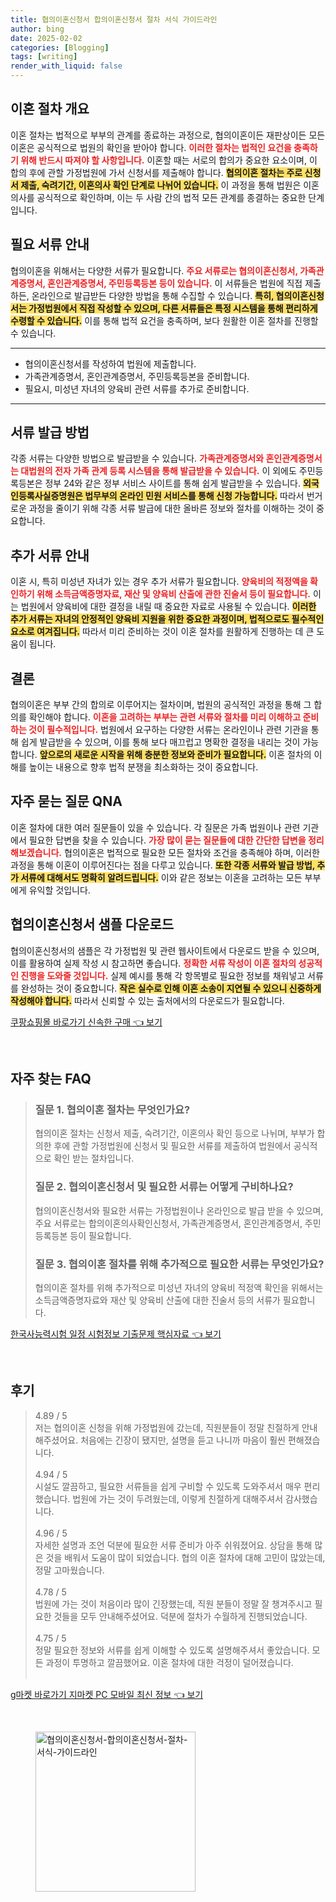 ```yaml
---
title: 협의이혼신청서 합의이혼신청서 절차 서식 가이드라인
author: bing
date: 2025-02-02
categories: [Blogging]
tags: [writing]
render_with_liquid: false
---
```



<h2 id='이혼 절차 개요'>이혼 절차 개요</h2>

<p>이혼 절차는 법적으로 부부의 관계를 종료하는 과정으로, 협의이혼이든 재판상이든 모든 이혼은 공식적으로 법원의 확인을 받아야 합니다. <b><span style="color: #ee2323;">이러한 절차는 법적인 요건을 충족하기 위해 반드시 따져야 할 사항입니다.</span></b> 이혼할 때는 서로의 합의가 중요한 요소이며, 이 합의 후에 관할 가정법원에 가서 신청서를 제출해야 합니다. <b><span style="background-color: #ffe066;">협의이혼 절차는 주로 신청서 제출, 숙려기간, 이혼의사 확인 단계로 나뉘어 있습니다.</span></b> 이 과정을 통해 법원은 이혼의사를 공식적으로 확인하며, 이는 두 사람 간의 법적 모든 관계를 종결하는 중요한 단계입니다.</p>

<h2 id='필요 서류 안내'>필요 서류 안내</h2>

<p>협의이혼을 위해서는 다양한 서류가 필요합니다. <b><span style="color: #ee2323;">주요 서류로는 협의이혼신청서, 가족관계증명서, 혼인관계증명서, 주민등록등본 등이 있습니다.</span></b> 이 서류들은 법원에 직접 제출하든, 온라인으로 발급받든 다양한 방법을 통해 수집할 수 있습니다. <b><span style="background-color: #ffe066;">특히, 협의이혼신청서는 가정법원에서 직접 작성할 수 있으며, 다른 서류들은 특정 시스템을 통해 편리하게 수령할 수 있습니다.</span></b> 이를 통해 법적 요건을 충족하며, 보다 원활한 이혼 절차를 진행할 수 있습니다.</p>

<hr />

<ul>
    <li>협의이혼신청서를 작성하여 법원에 제출합니다.</li>
    <li>가족관계증명서, 혼인관계증명서, 주민등록등본을 준비합니다.</li>
    <li>필요시, 미성년 자녀의 양육비 관련 서류를 추가로 준비합니다.</li>
</ul>

<hr />

<h2 id='서류 발급 방법'>서류 발급 방법</h2>

<p>각종 서류는 다양한 방법으로 발급받을 수 있습니다. <b><span style="color: #ee2323;">가족관계증명서와 혼인관계증명서는 대법원의 전자 가족 관계 등록 시스템을 통해 발급받을 수 있습니다.</span></b> 이 외에도 주민등록등본은 정부 24와 같은 정부 서비스 사이트를 통해 쉽게 발급받을 수 있습니다. <b><span style="background-color: #ffe066;">외국인등록사실증명원은 법무부의 온라인 민원 서비스를 통해 신청 가능합니다.</span></b> 따라서 번거로운 과정을 줄이기 위해 각종 서류 발급에 대한 올바른 정보와 절차를 이해하는 것이 중요합니다.</p>

<h2 id='추가 서류 안내'>추가 서류 안내</h2>

<p>이혼 시, 특히 미성년 자녀가 있는 경우 추가 서류가 필요합니다. <b><span style="color: #ee2323;">양육비의 적정액을 확인하기 위해 소득금액증명자료, 재산 및 양육비 산출에 관한 진술서 등이 필요합니다.</span></b> 이는 법원에서 양육비에 대한 결정을 내릴 때 중요한 자료로 사용될 수 있습니다. <b><span style="background-color: #ffe066;">이러한 추가 서류는 자녀의 안정적인 양육비 지원을 위한 중요한 과정이며, 법적으로도 필수적인 요소로 여겨집니다.</span></b> 따라서 미리 준비하는 것이 이혼 절차를 원활하게 진행하는 데 큰 도움이 됩니다.</p>

<h2 id='결론'>결론</h2>

<p>협의이혼은 부부 간의 합의로 이루어지는 절차이며, 법원의 공식적인 과정을 통해 그 합의를 확인해야 합니다. <b><span style="color: #ee2323;">이혼을 고려하는 부부는 관련 서류와 절차를 미리 이해하고 준비하는 것이 필수적입니다.</span></b> 법원에서 요구하는 다양한 서류는 온라인이나 관련 기관을 통해 쉽게 발급받을 수 있으며, 이를 통해 보다 매끄럽고 명확한 결정을 내리는 것이 가능합니다. <b><span style="background-color: #ffe066;">앞으로의 새로운 시작을 위해 충분한 정보와 준비가 필요합니다.</span></b> 이혼 절차의 이해를 높이는 내용으로 향후 법적 분쟁을 최소화하는 것이 중요합니다.</p>

<h2 id='자주 묻는 질문 QNA'>자주 묻는 질문 QNA</h2>

<p>이혼 절차에 대한 여러 질문들이 있을 수 있습니다. 각 질문은 가족 법원이나 관련 기관에서 필요한 답변을 찾을 수 있습니다. <b><span style="color: #ee2323;">가장 많이 묻는 질문들에 대한 간단한 답변을 정리해보겠습니다.</span></b> 협의이혼은 법적으로 필요한 모든 절차와 조건을 충족해야 하며, 이러한 과정을 통해 이혼이 이루어진다는 점을 다루고 있습니다. <b><span style="background-color: #ffe066;">또한 각종 서류와 발급 방법, 추가 서류에 대해서도 명확히 알려드립니다.</span></b> 이와 같은 정보는 이혼을 고려하는 모든 부부에게 유익할 것입니다.</p>

<h2 id='협의이혼신청서 샘플 다운로드'>협의이혼신청서 샘플 다운로드</h2>

<p>협의이혼신청서의 샘플은 각 가정법원 및 관련 웹사이트에서 다운로드 받을 수 있으며, 이를 활용하여 실제 작성 시 참고하면 좋습니다. <b><span style="color: #ee2323;">정확한 서류 작성이 이혼 절차의 성공적인 진행을 도와줄 것입니다.</span></b> 실제 예시를 통해 각 항목별로 필요한 정보를 채워넣고 서류를 완성하는 것이 중요합니다. <b><span style="background-color: #ffe066;">작은 실수로 인해 이혼 소송이 지연될 수 있으니 신중하게 작성해야 합니다.</span></b> 따라서 신뢰할 수 있는 출처에서의 다운로드가 필요합니다.</p>


<p><a class="click-button" title="쿠팡쇼핑몰 바로가기 신속한 구매" href="https://yellowplanner.github.io/posts/%EC%BF%A0%ED%8C%A1%EC%87%BC%ED%95%91%EB%AA%B0-%EB%B0%94%EB%A1%9C%EA%B0%80%EA%B8%B0-%EC%8B%A0%EC%86%8D%ED%95%9C-%EA%B5%AC%EB%A7%A4/" rel="dofollow">쿠팡쇼핑몰 바로가기 신속한 구매 👈 보기</a></p><br>
<h2 id='자주_찾는_FAQ'>자주 찾는 FAQ</h2>
<div itemscope="" itemtype="https://schema.org/FAQPage"> 
<blockquote> 
<div itemscope="" itemprop="mainEntity" itemtype="https://schema.org/Question"> 
<h3 itemprop="name">질문 1. 협의이혼 절차는 무엇인가요?</h3> 
<div itemscope="" itemprop="acceptedAnswer" itemtype="https://schema.org/Answer"> 
<span itemprop="text"> 
<p>협의이혼 절차는 신청서 제출, 숙려기간, 이혼의사 확인 등으로 나뉘며, 부부가 합의한 후에 관할 가정법원에 신청서 및 필요한 서류를 제출하여 법원에서 공식적으로 확인 받는 절차입니다.</p> 
</span> 
</div> 
</div> 
<div itemscope="" itemprop="mainEntity" itemtype="https://schema.org/Question"> 
<h3 itemprop="name">질문 2. 협의이혼신청서 및 필요한 서류는 어떻게 구비하나요?</h3> 
<div itemscope="" itemprop="acceptedAnswer" itemtype="https://schema.org/Answer"> 
<span itemprop="text"> 
<p>협의이혼신청서와 필요한 서류는 가정법원이나 온라인으로 발급 받을 수 있으며, 주요 서류로는 합의이혼의사확인신청서, 가족관계증명서, 혼인관계증명서, 주민등록등본 등이 필요합니다.</p> 
</span> 
</div> 
</div> 
<div itemscope="" itemprop="mainEntity" itemtype="https://schema.org/Question"> 
<h3 itemprop="name">질문 3. 협의이혼 절차를 위해 추가적으로 필요한 서류는 무엇인가요?</h3> 
<div itemscope="" itemprop="acceptedAnswer" itemtype="https://schema.org/Answer"> 
<span itemprop="text"> 
<p>협의이혼 절차를 위해 추가적으로 미성년 자녀의 양육비 적정액 확인을 위해서는 소득금액증명자료와 재산 및 양육비 산출에 대한 진술서 등의 서류가 필요합니다.</p> 
</span> 
</div> 
</div> 
</blockquote> 
</div>
<p><a class="click-button" title="한국사능력시험 일정 시험정보 기출문제 핵심자료" href="https://yellowplanner.github.io/posts/%ED%95%9C%EA%B5%AD%EC%82%AC%EB%8A%A5%EB%A0%A5%EC%8B%9C%ED%97%98-%EC%9D%BC%EC%A0%95-%EC%8B%9C%ED%97%98%EC%A0%95%EB%B3%B4-%EA%B8%B0%EC%B6%9C%EB%AC%B8%EC%A0%9C-%ED%95%B5%EC%8B%AC%EC%9E%90%EB%A3%8C/" rel="dofollow">한국사능력시험 일정 시험정보 기출문제 핵심자료 👈 보기</a></p><br>
<h2 id='후기'>후기</h2>
<div itemscope itemtype="https://schema.org/Product">
  <blockquote>
  <div itemprop="review" itemscope itemtype="https://schema.org/Review">
      <div itemprop="reviewRating" itemscope itemtype="https://schema.org/Rating"> <span itemprop="ratingValue">4.89</span> / <span itemprop="bestRating">5</span> </div>
      <span itemprop="reviewBody">저는 협의이혼 신청을 위해 가정법원에 갔는데, 직원분들이 정말 친절하게 안내해주셨어요. 처음에는 긴장이 됐지만, 설명을 듣고 나니까 마음이 훨씬 편해졌습니다.</span>
  </div>
  <br>
  <div itemprop="review" itemscope itemtype="https://schema.org/Review">
      <div itemprop="reviewRating" itemscope itemtype="https://schema.org/Rating"> <span itemprop="ratingValue">4.94</span> / <span itemprop="bestRating">5</span> </div>
      <span itemprop="reviewBody">시설도 깔끔하고, 필요한 서류들을 쉽게 구비할 수 있도록 도와주셔서 매우 편리했습니다. 법원에 가는 것이 두려웠는데, 이렇게 친절하게 대해주셔서 감사했습니다.</span>
  </div>
  <br>
  <div itemprop="review" itemscope itemtype="https://schema.org/Review">
      <div itemprop="reviewRating" itemscope itemtype="https://schema.org/Rating"> <span itemprop="ratingValue">4.96</span> / <span itemprop="bestRating">5</span> </div>
      <span itemprop="reviewBody">자세한 설명과 조언 덕분에 필요한 서류 준비가 아주 쉬워졌어요. 상담을 통해 많은 것을 배워서 도움이 많이 되었습니다. 협의 이혼 절차에 대해 고민이 많았는데, 정말 고마웠습니다.</span>
  </div>
  <br>
  <div itemprop="review" itemscope itemtype="https://schema.org/Review">
      <div itemprop="reviewRating" itemscope itemtype="https://schema.org/Rating"> <span itemprop="ratingValue">4.78</span> / <span itemprop="bestRating">5</span> </div>
      <span itemprop="reviewBody">법원에 가는 것이 처음이라 많이 긴장했는데, 직원 분들이 정말 잘 챙겨주시고 필요한 것들을 모두 안내해주셨어요. 덕분에 절차가 수월하게 진행되었습니다.</span>
  </div>
  <br>
  <div itemprop="review" itemscope itemtype="https://schema.org/Review">
      <div itemprop="reviewRating" itemscope itemtype="https://schema.org/Rating"> <span itemprop="ratingValue">4.75</span> / <span itemprop="bestRating">5</span> </div>
      <span itemprop="reviewBody">정말 필요한 정보와 서류를 쉽게 이해할 수 있도록 설명해주셔서 좋았습니다. 모든 과정이 투명하고 깔끔했어요. 이혼 절차에 대한 걱정이 덜어졌습니다.</span>
  </div>
  <br>
  </blockquote>
</div>
<p><a class="click-button" title="g마켓 바로가기 지마켓 PC 모바일 최신 정보" href="https://yellowplanner.github.io/posts/g%EB%A7%88%EC%BC%93-%EB%B0%94%EB%A1%9C%EA%B0%80%EA%B8%B0-%EC%A7%80%EB%A7%88%EC%BC%93-PC-%EB%AA%A8%EB%B0%94%EC%9D%BC-%EC%B5%9C%EC%8B%A0-%EC%A0%95%EB%B3%B4/" rel="dofollow">g마켓 바로가기 지마켓 PC 모바일 최신 정보 👈 보기</a></p><br>
<figure class="image"><img src="https://yellowplanner.github.io/assets/img/thumbnail/협의이혼신청서-합의이혼신청서-절차-서식-가이드라인.webp" alt="협의이혼신청서-합의이혼신청서-절차-서식-가이드라인" width="256" height="256"></figure>